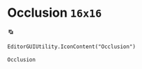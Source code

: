 # Occlusion `16x16`
<img src="/img/Occlusion.png" width=16 height=16>

``` CSharp
EditorGUIUtility.IconContent("Occlusion")
```
```
Occlusion
```
